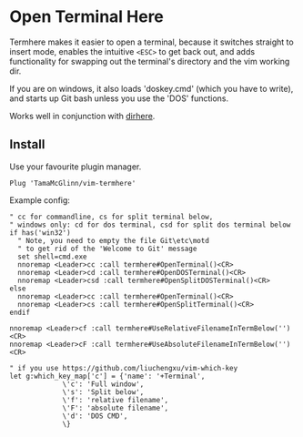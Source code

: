 # Open Terminal Here

Termhere makes it easier to open a terminal, because it switches straight to insert mode,
enables the intuitive `<ESC>` to get back out, and adds functionality for swapping out
the terminal's directory and the vim working dir.

If you are on windows, it also loads 'doskey.cmd' (which you have to write), 
and starts up Git bash unless you use the 'DOS' functions.

Works well in conjunction with [dirhere](https://github.com/TamaMcGlinn/vim-dirhere).

## Install

Use your favourite plugin manager.

```
Plug 'TamaMcGlinn/vim-termhere'
```

Example config:

```
" cc for commandline, cs for split terminal below,
" windows only: cd for dos terminal, csd for split dos terminal below
if has('win32')
  " Note, you need to empty the file Git\etc\motd
  " to get rid of the 'Welcome to Git' message
  set shell=cmd.exe
  nnoremap <Leader>cc :call termhere#OpenTerminal()<CR>
  nnoremap <Leader>cd :call termhere#OpenDOSTerminal()<CR>
  nnoremap <Leader>csd :call termhere#OpenSplitDOSTerminal()<CR>
else
  nnoremap <Leader>cc :call termhere#OpenTerminal()<CR>
  nnoremap <Leader>cs :call termhere#OpenSplitTerminal()<CR>
endif

nnoremap <Leader>cf :call termhere#UseRelativeFilenameInTermBelow('')<CR>
nnoremap <Leader>cF :call termhere#UseAbsoluteFilenameInTermBelow('')<CR>

" if you use https://github.com/liuchengxu/vim-which-key
let g:which_key_map['c'] = {'name': '+Terminal',
             \'c': 'Full window',
             \'s': 'Split below',
             \'f': 'relative filename',
             \'F': 'absolute filename',
             \'d': 'DOS CMD',
             \}
```
